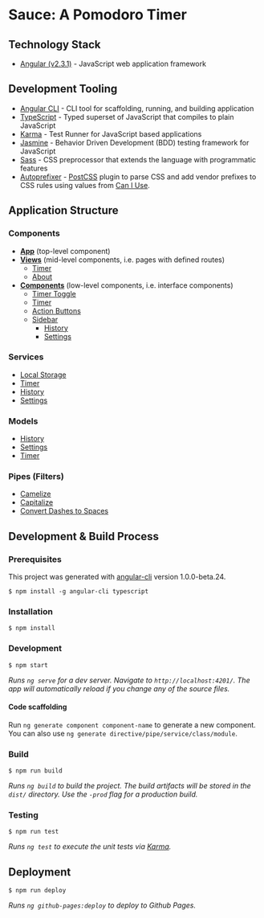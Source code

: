 # Sauce: A Pomodoro Timer

## Technology Stack
- [Angular (v2.3.1)](https://angular.io/) - JavaScript web application framework

## Development Tooling

- [Angular CLI](https://github.com/angular/angular-cli) - CLI tool for scaffolding, running, and building application
- [TypeScript](https://github.com/Microsoft/TypeScript) - Typed superset of JavaScript that compiles to plain JavaScript
- [Karma](https://github.com/karma-runner/karma) - Test Runner for JavaScript based applications
- [Jasmine](https://github.com/jasmine/jasmine) - Behavior Driven Development (BDD) testing framework for JavaScript
- [Sass](http://sass-lang.com/) - CSS preprocessor that extends the language with programmatic features
- [Autoprefixer](https://github.com/postcss/autoprefixer) - [PostCSS](https://github.com/postcss/postcss) plugin to parse CSS and add vendor prefixes to CSS rules using values from [Can I Use](http://caniuse.com/).

## Application Structure

### Components
- **[App](src/app/views/app-view)** (top-level component)
- **[Views](src/app/views)** (mid-level components, i.e. pages with defined routes)
  - [Timer](src/app/views/timer-view)
  - [About](src/app/views/about-view)
- **[Components](src/app/views/components)** (low-level components, i.e. interface components)
  - [Timer Toggle](src/app/components/timer-toggle)
  - [Timer](src/app/components/timer)
  - [Action Buttons](src/app/components/action-buttons)
  - [Sidebar](src/app/components/sidebar)
    - [History](src/app/components/history)
    - [Settings](src/app/components/settings)

### Services
- [Local Storage](src/app/components/storage)
- [Timer](src/app/components/timer)
- [History](src/app/components/history)
- [Settings](src/app/components/settings)

### Models
- [History](src/app/models/history.ts)
- [Settings](src/app/models/settings.ts)
- [Timer](src/app/models/timer.ts)

### Pipes (Filters)
- [Camelize](src/app/pipes/camelize)
- [Capitalize](src/app/pipes/capitalize)
- [Convert Dashes to Spaces](src/app/pipes/dash-to-space)

## Development & Build Process

### Prerequisites
This project was generated with [angular-cli](https://github.com/angular/angular-cli) version 1.0.0-beta.24.
```
$ npm install -g angular-cli typescript
```

### Installation
```
$ npm install
```

### Development
```
$ npm start
```
_Runs `ng serve` for a dev server. Navigate to `http://localhost:4201/`. The app will automatically reload if you change any of the source files._

#### Code scaffolding

Run `ng generate component component-name` to generate a new component. You can also use `ng generate directive/pipe/service/class/module`.

### Build
```
$ npm run build
```
_Runs `ng build` to build the project. The build artifacts will be stored in the `dist/` directory. Use the `-prod` flag for a production build._

### Testing
```
$ npm run test
```
_Runs `ng test` to execute the unit tests via [Karma](https://karma-runner.github.io)._


## Deployment
```
$ npm run deploy
```
_Runs `ng github-pages:deploy` to deploy to Github Pages._

